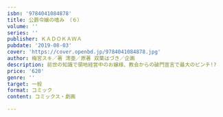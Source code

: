 ```yaml
---
isbn: '9784041084878'
title: 公爵令嬢の嗜み　（６）
volume: ''
series: ''
publisher: ＫＡＤＯＫＡＷＡ
pubdate: '2019-08-03'
cover: 'https://cover.openbd.jp/9784041084878.jpg'
author: 梅宮スキ／著 澪亜／原著 双葉はづき／企画
description: 前世の知識で領地経営中のお嬢様、教会からの破門宣言で最大のピンチ!?
price: '620'
genre: ''
target: 一般
format: コミック
content: コミックス・劇画

---
```


